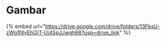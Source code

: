 # Gambar

{% embed url="https://drive.google.com/drive/folders/13FksU-zWg1f4yEhl2jT-Ui4SpJJwgh68?usp=drive_link" %}
